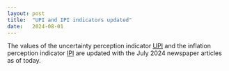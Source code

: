 ```yaml
---
layout: post
title:  "UPI and IPI indicators updated"
date:   2024-08-01
---
```


The values of the uncertainty perception indicator [UPI](https://github.com/JonasRieger/upi) and the inflation perception indicator [IPI](https://github.com/JonasRieger/ipi) are updated with the July 2024 newspaper articles as of today.
